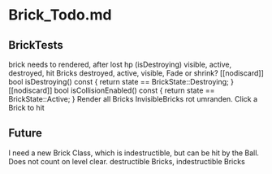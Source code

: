 # Brick_Todo.md

## BrickTests

brick needs to rendered, after lost hp (isDestroying)
visible, active, destroyed, hit
Bricks destroyed, active, visible, Fade or shrink?
[[nodiscard]] bool isDestroying() const { return state == BrickState::Destroying; }
[[nodiscard]] bool isCollisionEnabled() const { return state == BrickState::Active; }
Render all Bricks
InvisibleBricks rot umranden.
Click a Brick to hit

## Future

I need a new Brick Class, which is indestructible, but can be hit by the Ball.
Does not count on level clear.
destructible Bricks, indestructible Bricks
